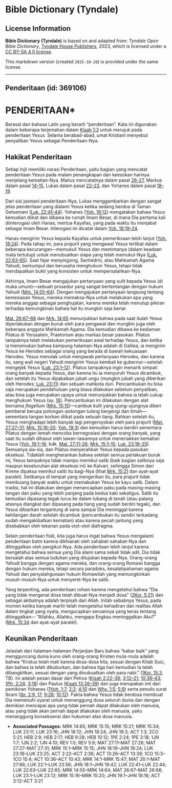 # Bible Dictionary (Tyndale)

## License Information

**Bible Dictionary (Tyndale)** is based on and adapted from: _Tyndale Open Bible Dictionary_, [Tyndale House Publishers](https://tyndaleopenresources.com/), 2023, which is licensed under a [CC BY-SA 4.0 license](https://creativecommons.org/licenses/by-sa/4.0/legalcode.en).

This markdown version (created `2025-10-20`) is provided under the same license.



--------------------------------

## Penderitaan (id: 369106)

PENDERITAAN\*
=============

Berasal dari bahasa Latin yang berarti “penderitaan”. Kata ini digunakan dalam beberapa terjemahan dalam [Kisah 1:3](https://ref.ly/Acts1:3) untuk merujuk pada penderitaan Yesus. Selama berabad\-abad, umat Kristiani menyebut penyaliban Yesus sebagai Penderitaan\-Nya.

Hakikat Penderitaan
-------------------

Setiap Injil memiliki narasi Penderitaan, yaitu bagian yang mencatat penderitaan Yesus pada malam penangkapan dan keesokan harinya menjelang kematian\-Nya. Matius mencatatnya dalam pasal [26–27](https://ref.ly/Matt26:1-Matt27:66), Markus dalam pasal [14–15](https://ref.ly/Mark14:1-Mark15:47), Lukas dalam pasal [22–23](https://ref.ly/Luke22:1-Luke23:56), dan Yohanes dalam pasal [18–19](https://ref.ly/John18:1-John19:42).

Dari sisi jasmani penderitaan\-Nya, Lukas menggambarkan dengan sangat jelas penderitaan yang dialami Yesus ketika sedang berdoa di Taman Getsemani ([Luk. 22:41–44](https://ref.ly/Luke22:41-Luke22:44)). Yohanes ([Yoh. 18:12](https://ref.ly/John18:12)) mengatakan bahwa Yesus kemudian diikat dan dibawa ke rumah Imam Besar, di mana Dia pertama kali diinterogasi oleh Hanas, mertua Kayafas, yang pada waktu itu menjabat sebagai Imam Besar. Interogasi ini dicatat dalam [Yoh. 18:19–24](https://ref.ly/John18:19-John18:24).

Hanas mengirim Yesus kepada Kayafas untuk pemeriksaan lebih lanjut ([Yoh. 18:24](https://ref.ly/John18:24)). Pada tahap ini, para prajurit yang mengawal Yesus terlibat dalam beberapa kecurangan—memukuli Yesus dan memintanya (dalam keadaan mata tertutup) untuk menubuatkan siapa yang telah memukul\-Nya ([Luk. 22:63–65](https://ref.ly/Luke22:63-Luke22:65)). Saat fajar menyingsing, Sanhedrin, atau Mahkamah Agama Yahudi, berkumpul dan berusaha menghukum Yesus, tetapi tidak mendapatkan bukti yang konsisten untuk mempersalahkan\-Nya.

Akhirnya, Imam Besar mengajukan pertanyaan yang sulit kepada Yesus (di muka umum)—sebuah prosedur yang sangat bertentangan dengan hukum Yahudi ([Mrk. 14:55–64](https://ref.ly/Mark14:55-Mark14:64)). Dengan mengajukan pertanyaan langsung tentang kemesiasan Yesus, mereka memaksa\-Nya untuk melakukan apa yang mereka anggap sebagai penghujatan, karena mereka telah menutup pikiran terhadap kemungkinan bahwa hal itu mungkin saja benar.

[Mat. 26:67–68](https://ref.ly/Matt26:67-Matt26:68) dan [Mrk. 14:65](https://ref.ly/Mark14:65) menunjukkan bahwa pada saat itulah Yesus diperlakukan dengan buruk oleh para pengawal dan mungkin juga oleh beberapa anggota Mahkamah Agama. Dia kemudian dibawa ke kediaman Pilatus di Yerusalem, Praetorium atau markas besar pasukan. Pilatus tampaknya telah melakukan pemeriksaan awal terhadap Yesus, dan ketika ia menemukan bahwa kampung halaman\-Nya adalah di Galilea, ia mengirim Yesus ke Herodes sebagai orang yang berada di bawah kekuasaan Herodes. Yesus menolak untuk menjawab pertanyaan Herodes, dan karena itu, sang wali negeri Yahudi mengirim Yesus kembali ke gubernur—setelah mengejek Yesus ([Luk. 23:1–12](https://ref.ly/Luke23:1-Luke23:12)). Pilatus tampaknya ingin menarik simpati orang banyak kepada Yesus, dan karena itu ia menyuruh Yesus dicambuk, dan setelah itu Yesus dipakaikan jubah ungu (mungkin jubah yang diberikan oleh Herodes; [Luk. 23:11](https://ref.ly/Luke23:11)) dan sebuah mahkota duri. Pencambukan itu bisa saja merupakan pendahuluan yang biasa dilakukan sebelum penyaliban, atau bisa juga merupakan upaya untuk menunjukkan bahwa ia telah cukup menghukum Yesus (ay. [16](https://ref.ly/Luke23:16)). Pencambukan ini dilakukan dengan alat bernama *flagellum* ([Mrk. 15:15](https://ref.ly/Mark15:15))—cambuk kulit yang ujung\-ujungnya diberi pemberat berupa potongan\-potongan tulang bergerigi dan timah—sementara tangan korban diikat pada sebuah tiang. Bahkan setelah itu, Yesus menghadapi lebih banyak lagi pengeroyokan oleh para prajurit ([Mat. 27:27–31](https://ref.ly/Matt27:27-Matt27:31); [Mrk. 15:16–20](https://ref.ly/Mark15:16-Mark15:20); [Yoh. 19:3](https://ref.ly/John19:3)) dan kemudian harus berdiri sementara Pilatus dengan lemah mencoba bernegosiasi dengan orang banyak, yang saat itu sudah dihasut oleh lawan\-lawannya untuk meneriakkan kematian Yesus ([Yoh. 19:1–16](https://ref.ly/John19:1-John19:16); bdk. [Mat. 27:11–26](https://ref.ly/Matt27:11-Matt27:26); [Mrk. 15:1–15](https://ref.ly/Mark15:1-Mark15:15); [Luk. 23:18–25](https://ref.ly/Luke23:18-Luke23:25)). Semuanya sia\-sia, dan Pilatus menyerahkan Yesus kepada pasukan eksekusi. Tidaklah mengherankan bahwa setelah semua perlakuan buruk ini, Yesus tampaknya tidak mampu memikul salib (baik bagian salibnya saja maupun keseluruhan alat eksekusi ini) ke Kalvari, sehingga Simon dari Kirene dipaksa memikul salib itu bagi\-Nya (lihat [Mrk. 15:21](https://ref.ly/Mark15:21) dan ayat\-ayat paralel). Setibanya di tempat yang mengerikan itu, para prajurit tidak membuang banyak waktu untuk memakukan Yesus ke kayu salib. Dalam tradisi, hal ini dilakukan dengan menancapkan paku pada masing\-masing tangan dan paku yang lebih panjang pada kedua kaki sekaligus. Salib itu kemudian dipasang tegak lurus ke dalam lubang di tanah (atau palang atasnya diangkat dan dipasang pada tiang yang sudah berdiri tegak), dan Yesus dibiarkan tergantung di sana sampai Dia meninggal karena kehilangan darah setelah dicambuk (pencambukan itu sendiri terkadang sudah mengakibatkan kematian) atau karena pecah jantung yang disebabkan oleh tekanan pada otot\-otot diafragma.

Selain penderitaan fisik, kita juga harus ingat bahwa Yesus mengalami penderitaan batin karena dikhianati oleh sahabat\-sahabat\-Nya dan ditinggalkan oleh pengikut\-Nya. Ada penderitaan lebih lanjut karena mengetahui bahwa semua yang Dia alami sama sekali tidak adil, Dia tidak bersalah atas semua tuduhan yang ditujukan kepada\-Nya. Orang\-orang Yahudi bangga dengan agama mereka, dan orang\-orang Romawi bangga dengan hukum mereka, tetapi secara paradoks, kesalahpahaman agama Yahudi dan penyalahgunaan hukum Romawilah yang memungkinkan musuh\-musuh\-Nya untuk menyeret\-Nya ke salib.

Yang terpenting, ada penderitaan rohani karena mengetahui bahwa "Dia yang tidak mengenal dosa telah dibuat\-Nya menjadi dosa" ([2Kor. 5:21](https://ref.ly/2Cor5:21)) dan sebagai akibatnya adalah terpisah dari Allah. Inilah sebabnya Yesus, pada momen ketika banyak martir telah mengetahui kehadiran dan realitas Allah dalam tingkat yang nyata, mengucapkan seruannya yang keras tentang ditinggalkan— “Allahku, Allahku, mengapa Engkau meninggalkan Aku?” ([Mrk. 15:34](https://ref.ly/Mark15:34) dan ayat\-ayat paralel).

Keunikan Penderitaan
--------------------

Jelaslah dari halaman\-halaman Perjanjian Baru bahwa “kabar baik” yang mengguncang dunia kuno oleh orang\-orang Kristen mula\-mula adalah bahwa “Kristus telah mati karena dosa\-dosa kita, sesuai dengan Kitab Suci, dan bahwa Ia telah dikuburkan, dan bahwa tiga hari kemudian Ia telah dibangkitkan, sesuai dengan yang dinubuatkan oleh para nabi.” ([1Kor. 15:3](https://ref.ly/1Cor15:3), TB). Ini adalah pesan dasar dari Petrus ([Kisah 2:22–36](https://ref.ly/Acts2:22-Acts2:36); [3:12–21](https://ref.ly/Acts3:12-Acts3:21); [10:36–43](https://ref.ly/Acts10:36-Acts10:43); [1Ptr. 2:24](https://ref.ly/1Pet2:24); [3:18](https://ref.ly/1Pet3:18)) dan Paulus ([Kisah 13:26–39](https://ref.ly/Acts13:26-Acts13:39)) dan juga merupakan inti dari pemikiran Yohanes ([1Yoh. 1:7](https://ref.ly/1John1:7); [2:2](https://ref.ly/1John2:2); [4:10](https://ref.ly/1John4:10) dan [Why. 1:5](https://ref.ly/Rev1:5); [5:9](https://ref.ly/Rev5:9)) serta penulis surat Ibrani ([Ibr. 2:9, 17](https://ref.ly/Heb2:9,Heb2:17); [9:28](https://ref.ly/Heb9:28); [10:12](https://ref.ly/Heb10:12)). Fakta bahwa Yesus tidak berdosa membuat Dia memenuhi syarat untuk menanggung dosa seluruh dunia dan dengan demikian mencapai apa yang tidak pernah dapat dilakukan oleh manusia, atau yang tidak akan pernah dapat dilakukan oleh manusia, yaitu menanggung konsekuensi dan hukuman atas dosa manusia.

* **Associated Passages:** MRK 14:65; MRK 15:15; MRK 15:21; MRK 15:34; LUK 23:11; LUK 23:16; JHN 18:12; JHN 18:24; JHN 19:3; ACT 1:3; 2CO 5:21; HEB 2:9; HEB 2:17; HEB 9:28; HEB 10:12; 1PE 2:24; 1PE 3:18; 1JN 1:7; 1JN 2:2; 1JN 4:10; REV 1:5; REV 5:9; MAT 27:11–MAT 27:26; MAT 27:27–MAT 27:31; MRK 15:1–MRK 15:15; JHN 18:19–JHN 18:24; LUK 23:18–LUK 23:25; ACT 2:22–ACT 2:36; ACT 13:26–ACT 13:39; 1CO 15:3–1CO 15:4; ACT 10:36–ACT 10:43; MRK 14:1–MRK 15:47; MAT 26:1–MAT 27:66; LUK 22:1–LUK 23:56; JHN 18:1–JHN 19:42; LUK 22:41–LUK 22:44; LUK 22:63–LUK 22:65; MRK 14:55–MRK 14:64; MAT 26:67–MAT 26:68; LUK 23:1–LUK 23:12; MRK 15:16–MRK 15:20; JHN 19:1–JHN 19:16; ACT 3:12–ACT 3:21

